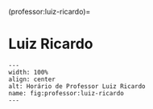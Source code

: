 (professor:luiz-ricardo)=

# Luiz Ricardo

```{figure} ../_static/img/professor/luiz-ricardo.png
---
width: 100%
align: center
alt: Horário de Professor Luiz Ricardo
name: fig:professor:luiz-ricardo
---
```

